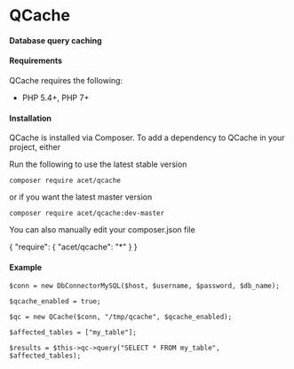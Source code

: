 # QCache

#### Database query caching

#### Requirements
QCache requires the following:

* PHP 5.4+, PHP 7+

#### Installation
QCache is installed via Composer. To add a dependency to QCache in your project, either

Run the following to use the latest stable version

    composer require acet/qcache
or if you want the latest master version

    composer require acet/qcache:dev-master
You can also manually edit your composer.json file

{
    "require": {
       "acet/qcache": "*"
    }
}

#### Example
```
$conn = new DbConnectorMySQL($host, $username, $password, $db_name);

$qcache_enabled = true;

$qc = new QCache($conn, "/tmp/qcache", $qcache_enabled);

$affected_tables = ["my_table"];

$results = $this->qc->query("SELECT * FROM my_table", $affected_tables);

```
